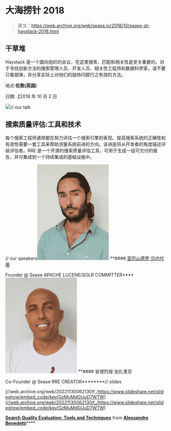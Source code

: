 # 大海捞针 2018

> 原文：<https://web.archive.org/web/sease.io/2018/10/sease-at-haystack-2018.html>

## 干草堆

Haystack 是一个面向组织的会议，在这里搜索、匹配和相关性是至关重要的。对于寻找创新方法的搜索管理人员、开发人员、相关性工程师和数据科学家，请不要只看银弹，并分享实际上对他们的独特问题行之有效的方法。

地点:**伦敦(英国)**

日期:【2018 年 10 月 2 日

![](img/695f065d3b2344900d85cc2db1ee4810.png)// our talk

## 搜索质量评估:工具和技术

每个搜索工程师通常都在努力评估一个搜索引擎的表现。提高搜索系统的正确性和有效性需要一套工具来帮助测量系统前进的方向。该讲座将从开发者的角度描述评级评估者。RRE 是一个开源的搜索质量评估工具，可用于生成一组可交付的报告，并可集成到一个持续集成的基础设施中。

// our speakers![](img/6a584c3cf176e3594af7ad96c0efd542.png)[](https://web.archive.org/web/20221130062130/https://twitter.com/AlexBenedetti)*[](https://web.archive.org/web/20221130062130/https://www.linkedin.com/in/alexbenedetti/)* **#### [亚历山德罗·贝内代蒂](https://web.archive.org/web/20221130062130/https://sease.io/alessandro-benedetti)

Founder @ Sease
APACHE LUCENE/SOLR COMMITTER****![](img/9af1a11120fb9bbb3b93955df27326f4.png)[](https://web.archive.org/web/20221130062130/https://twitter.com/agazzarini)*[](https://web.archive.org/web/20221130062130/https://www.linkedin.com/in/andreagazzarini/)* **#### 安德烈娅·加扎里尼

Co-Founder @ Sease
RRE CREATOR********// slides

[//web.archive.org/web/20221130062130if_/https://www.slideshare.net/slideshow/embed_code/key/GzMuMdGUuD7WTW](//web.archive.org/web/20221130062130if_/https://www.slideshare.net/slideshow/embed_code/key/GzMuMdGUuD7WTW)

**[Search Quality Evaluation: Tools and Techniques](//web.archive.org/web/20221130062130/https://www.slideshare.net/AlessandroBenedetti/search-quality-evaluation-tools-and-techniques "Search Quality Evaluation: Tools and Techniques")** from **[Alessandro Benedetti](https://web.archive.org/web/20221130062130/https://www.slideshare.net/AlessandroBenedetti)******